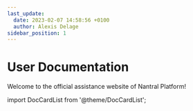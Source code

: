 ```yaml
---
last_update:
  date: 2023-02-07 14:58:56 +0100
  author: Alexis Delage
sidebar_position: 1
---
```


# User Documentation

Welcome to the official assistance website of Nantral Platform!

import DocCardList from '@theme/DocCardList';

<DocCardList /> 
